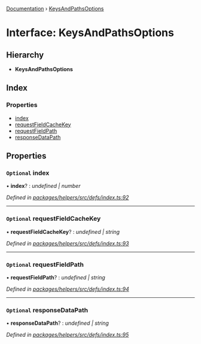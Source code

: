 [Documentation](../README.md) › [KeysAndPathsOptions](keysandpathsoptions.md)

# Interface: KeysAndPathsOptions

## Hierarchy

* **KeysAndPathsOptions**

## Index

### Properties

* [index](keysandpathsoptions.md#optional-index)
* [requestFieldCacheKey](keysandpathsoptions.md#optional-requestfieldcachekey)
* [requestFieldPath](keysandpathsoptions.md#optional-requestfieldpath)
* [responseDataPath](keysandpathsoptions.md#optional-responsedatapath)

## Properties

### `Optional` index

• **index**? : *undefined | number*

*Defined in [packages/helpers/src/defs/index.ts:92](https://github.com/badbatch/graphql-box/blob/67c318bd/packages/helpers/src/defs/index.ts#L92)*

___

### `Optional` requestFieldCacheKey

• **requestFieldCacheKey**? : *undefined | string*

*Defined in [packages/helpers/src/defs/index.ts:93](https://github.com/badbatch/graphql-box/blob/67c318bd/packages/helpers/src/defs/index.ts#L93)*

___

### `Optional` requestFieldPath

• **requestFieldPath**? : *undefined | string*

*Defined in [packages/helpers/src/defs/index.ts:94](https://github.com/badbatch/graphql-box/blob/67c318bd/packages/helpers/src/defs/index.ts#L94)*

___

### `Optional` responseDataPath

• **responseDataPath**? : *undefined | string*

*Defined in [packages/helpers/src/defs/index.ts:95](https://github.com/badbatch/graphql-box/blob/67c318bd/packages/helpers/src/defs/index.ts#L95)*
